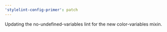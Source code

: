 ```yaml
---
'stylelint-config-primer': patch
---
```


Updating the no-undefined-variables lint for the new color-variables mixin.
